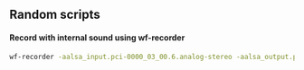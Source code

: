 ## Random scripts


#### Record with internal sound using wf-recorder

```bash
wf-recorder -aalsa_input.pci-0000_03_00.6.analog-stereo -aalsa_output.pci-0000_03_00.6.analog-stereo.monitor
```

